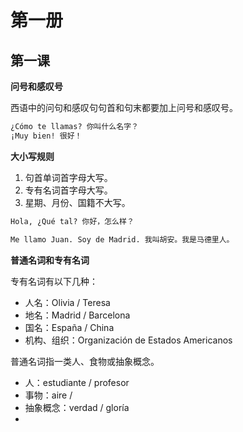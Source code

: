 # 第一册

## 第一课

**问号和感叹号**

西语中的问句和感叹句句首和句末都要加上问号和感叹号。

```markdown
¿Cómo te llamas? 你叫什么名字？
¡Muy bien! 很好！
```

**大小写规则**

1. 句首单词首字母大写。
2. 专有名词首字母大写。
3. 星期、月份、国籍不大写。

```markdown
Hola, ¿Qué tal? 你好，怎么样？

Me llamo Juan. Soy de Madrid. 我叫胡安。我是马德里人。
```

**普通名词和专有名词**

专有名词有以下几种：

- 人名：Olivia / Teresa
- 地名：Madrid / Barcelona
- 国名：España / China
- 机构、组织：Organización de Estados Americanos

普通名词指一类人、食物或抽象概念。

- 人：estudiante / profesor
- 事物：aire / 
- 抽象概念：verdad / gloría
- 
